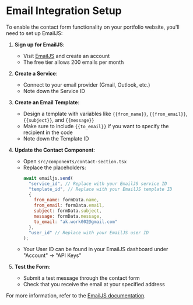 
# Email Integration Setup

To enable the contact form functionality on your portfolio website, you'll need to set up EmailJS:

1. **Sign up for EmailJS**: 
   - Visit [EmailJS](https://www.emailjs.com/) and create an account
   - The free tier allows 200 emails per month

2. **Create a Service**:
   - Connect to your email provider (Gmail, Outlook, etc.)
   - Note down the Service ID

3. **Create an Email Template**:
   - Design a template with variables like `{{from_name}}`, `{{from_email}}`, `{{subject}}`, and `{{message}}`
   - Make sure to include `{{to_email}}` if you want to specify the recipient in the code
   - Note down the Template ID

4. **Update the Contact Component**:
   - Open `src/components/contact-section.tsx`
   - Replace the placeholders:
     ```jsx
     await emailjs.send(
       "service_id", // Replace with your EmailJS service ID
       "template_id", // Replace with your EmailJS template ID
       {
         from_name: formData.name,
         from_email: formData.email,
         subject: formData.subject,
         message: formData.message,
         to_email: "ak.work002@gmail.com"
       },
       "user_id" // Replace with your EmailJS user ID
     );
     ```
   - Your User ID can be found in your EmailJS dashboard under "Account" → "API Keys"

5. **Test the Form**:
   - Submit a test message through the contact form
   - Check that you receive the email at your specified address

For more information, refer to the [EmailJS documentation](https://www.emailjs.com/docs/).

